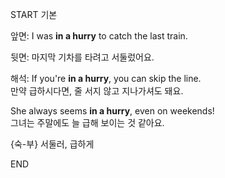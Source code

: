START
기본

앞면:
I was **in a hurry** to catch the last train.

뒷면:
마지막 기차를 타려고 서둘렀어요.

해석:
If you're **in a hurry**, you can skip the line.  
만약 급하시다면, 줄 서지 않고 지나가셔도 돼요.

She always seems **in a hurry**, even on weekends!  
그녀는 주말에도 늘 급해 보이는 것 같아요.

{숙-부} 서둘러, 급하게
<!--ID: 1743583930158-->
END